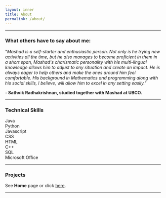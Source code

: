 ```yaml
---
layout: inner
title: About
permalink: /about/
---
```


---

### What others have to say about me:
"_Mashad is a self-starter and enthusiastic person. Not only is he trying new activities all the time, but he also manages to become proficient in them in a short span, Mashad's charismatic personality with his multi-lingual knowledge allows him to adjust to any situation and create an impact. He is always eager to help others and make the ones around him feel comfortable. His background in Mathematics and programming along with his social skills, I believe, will allow him to excel in any setting easily."_  

**- Sathvik Radhakrishnan, studied together with Mashad at UBCO.**

---

### Technical Skills
Java
\
Python
\
Javascript
\
CSS
\
HTML
\
C++
\
SQL
\
Microsoft Office

---

### Projects
See **Home** page or click [here](https://www.mashadchowdhury.com).

---
